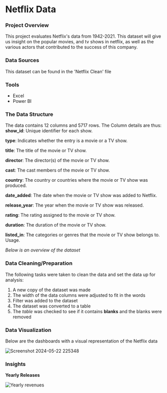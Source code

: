 # Netflix Data

### Project Overview
This project evaluates Netflix's data from 1942-2021. This dataset will give us insight on the popular movies, and tv shows in netflix, as well as the various actors that contributed to the success of this company.

### Data Sources
This dataset can be found in the 'Netflix Clean' file

### Tools
- Excel
- Power BI

### The Data Structure
The data contains 12 columns and 5717 rows.
The Column details are thus:
**show_id**: Unique identifier for each show.

**type**: Indicates whether the entry is a movie or a TV show.

**title**: The title of the movie or TV show.

**director**: The director(s) of the movie or TV show.

**cast**: The cast members of the movie or TV show.

**country**: The country or countries where the movie or TV show was produced.

**date_added**: The date when the movie or TV show was added to Netflix.

**release_year**: The year when the movie or TV show was released.

**rating**: The rating assigned to the movie or TV show.

**duration**: The duration of the movie or TV show.

**listed_in**: The categories or genres that the movie or TV show belongs to.
Usage.

*Below is an overview of the dataset*




### Data Cleaning/Preparation
The following tasks were taken to clean the data and set the data up for analysis:
1. A new copy of the dataset was made
2. The width of the data columns were adjusted to fit in the words
3. Filter was added to the dataset
4. The dataset was converted to a table
5. The *table* was checked to see if it contains **blanks** and the blanks were removed


### Data Visualization
Below are the dashboards with a visual representation of the Netflix data

![Screenshot 2024-05-22 225348](https://github.com/NStanley0524/_Netflix_/assets/169830658/3e870399-8c33-47a8-94f6-fd28cd1f3ae3)

### Insights
**Yearly Releases**

![Yearly revenues](https://github.com/NStanley0524/_Netflix_/assets/169830658/bf9a0bdf-7924-4646-9a0b-3f9a0935d705)

